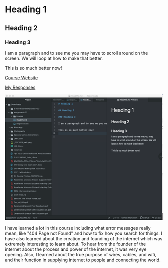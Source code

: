 # Heading 1

## Heading 2

### Heading 3

I am a paragraph and to see me you may have to scroll around on the screen. We will loop at how to make that better.

This is so much better now!

[Course Website](https://montana-media-arts.grithub.io/314-web-design)

[My Responses](./responses.txt)

![Screenshot](./images/screenshot.png)

I have learned a lot in this course including what error messages really mean, like "404 Page not Found" and how to fix how you search for things.
I have also learned about the creation and founding of the internet which was extremely interesting to learn about. To hear from the founder of the internet about the process and power of the internet, it was very eye opening.
Also, I learned about the true purpose of wires, cables, and wifi, and their function in supplying internet to people and connecting the world.
